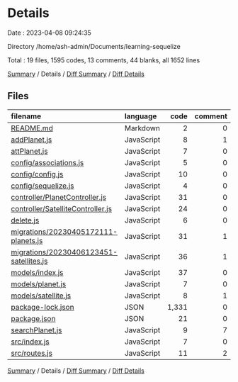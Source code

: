 # Details

Date : 2023-04-08 09:24:35

Directory /home/ash-admin/Documents/learning-sequelize

Total : 19 files,  1595 codes, 13 comments, 44 blanks, all 1652 lines

[Summary](results.md) / Details / [Diff Summary](diff.md) / [Diff Details](diff-details.md)

## Files
| filename | language | code | comment | blank | total |
| :--- | :--- | ---: | ---: | ---: | ---: |
| [README.md](/README.md) | Markdown | 2 | 0 | 1 | 3 |
| [addPlanet.js](/addPlanet.js) | JavaScript | 8 | 1 | 1 | 10 |
| [attPlanet.js](/attPlanet.js) | JavaScript | 7 | 0 | 3 | 10 |
| [config/associations.js](/config/associations.js) | JavaScript | 5 | 0 | 2 | 7 |
| [config/config.js](/config/config.js) | JavaScript | 10 | 0 | 0 | 10 |
| [config/sequelize.js](/config/sequelize.js) | JavaScript | 4 | 0 | 2 | 6 |
| [controller/PlanetController.js](/controller/PlanetController.js) | JavaScript | 31 | 0 | 1 | 32 |
| [controller/SatelliteController.js](/controller/SatelliteController.js) | JavaScript | 24 | 0 | 4 | 28 |
| [delete.js](/delete.js) | JavaScript | 6 | 0 | 2 | 8 |
| [migrations/20230405172111-planets.js](/migrations/20230405172111-planets.js) | JavaScript | 31 | 1 | 3 | 35 |
| [migrations/20230406123451-satellites.js](/migrations/20230406123451-satellites.js) | JavaScript | 36 | 1 | 3 | 40 |
| [models/index.js](/models/index.js) | JavaScript | 37 | 0 | 7 | 44 |
| [models/planet.js](/models/planet.js) | JavaScript | 7 | 0 | 2 | 9 |
| [models/satellite.js](/models/satellite.js) | JavaScript | 8 | 1 | 2 | 11 |
| [package-lock.json](/package-lock.json) | JSON | 1,331 | 0 | 1 | 1,332 |
| [package.json](/package.json) | JSON | 21 | 0 | 1 | 22 |
| [searchPlanet.js](/searchPlanet.js) | JavaScript | 9 | 7 | 2 | 18 |
| [src/index.js](/src/index.js) | JavaScript | 7 | 0 | 4 | 11 |
| [src/routes.js](/src/routes.js) | JavaScript | 11 | 2 | 3 | 16 |

[Summary](results.md) / Details / [Diff Summary](diff.md) / [Diff Details](diff-details.md)